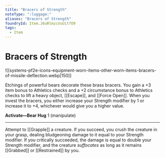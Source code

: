 ```yaml
---
title: "Bracers of Strength"
noteType: ":luggage:"
aliases: "Bracers of Strength"
foundryId: Item.J6uRlmzcVuUitfO9
tags:
  - Item
---
```


# Bracers of Strength
![[systems-pf2e-icons-equipment-worn-items-other-worn-items-bracers-of-missile-deflection.webp|150]]

Etchings of powerful bears decorate these brass bracers. You gain a +3 item bonus to Athletics checks and a +2 circumstance bonus to Athletics checks to lift a heavy object, [[Escape]], and [[Force Open]]. When you invest the bracers, you either increase your Strength modifier by 1 or increase it to +4, whichever would give you a higher value.

**Activate—Bear Hug** 1 (manipulate)

* * *

Attempt to [[Grapple]] a creature. If you succeed, you crush the creature in your grasp, dealing bludgeoning damage to it equal to your Strength modifier. If you critically succeeded, the damage is equal to double your Strength modifier, and the creature _suffocates_ as long as it remains [[Grabbed]] or [[Restrained]] by you.
